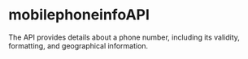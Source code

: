 # mobilephoneinfoAPI
The API provides details about a phone number, including its validity, formatting, and geographical information.
